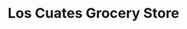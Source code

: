 ---
title: "Los Cuates Grocery Store"
url: /columbia/los-cuates-grocery-store/
shop: supermarket
---